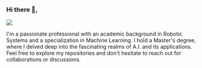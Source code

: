 ### Hi there 👋,  
![](https://pbs.twimg.com/profile_banners/1689016478417170432/1701512474/1080x360)

I'm a passionate professional with an academic background in Robotic Systems and a specialization in Machine Learning. I hold a Master's degree, where I delved deep into the fascinating realms of A.I. and its applications.
Feel free to explore my repositories and don't hesitate to reach out for collaborations or discussions.
